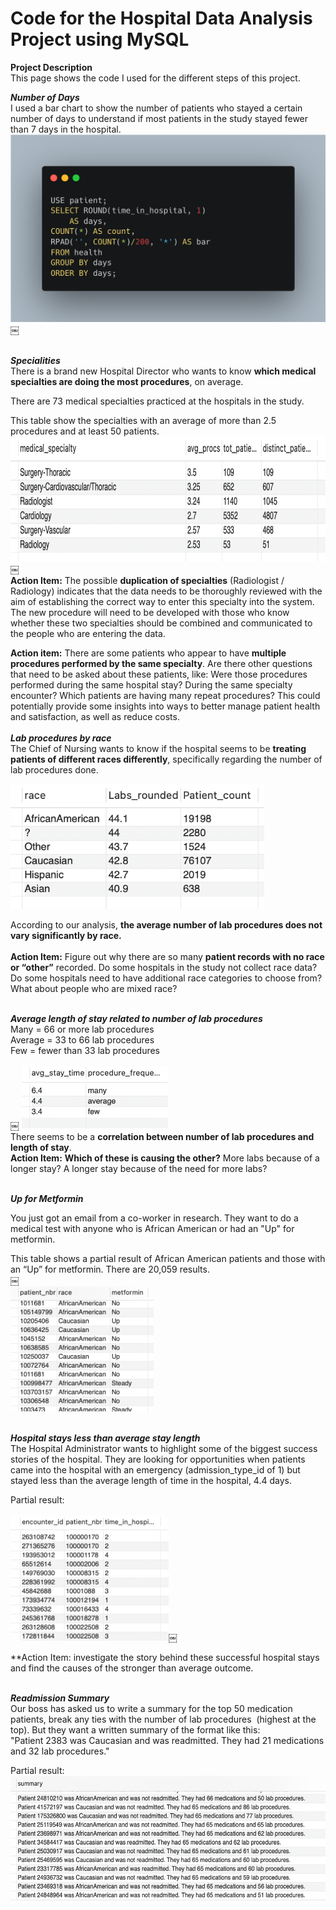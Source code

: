 # Code for the Hospital Data Analysis Project using MySQL

**Project Description** <br>
This page shows the code I used for the different steps of this project.

***Number of Days*** 
<br>
I used a bar chart to show the number of patients who stayed a certain number of days to understand if most patients in the study stayed fewer than 7 days in the hospital.
<br>
<img src="images/Code Days of stay.png?raw=true" height=300/>￼

<br> ***Specialities*** <br>
There is a brand new Hospital Director who wants to know **which medical specialties are doing the most procedures**, on average. 

There are 73 medical specialties practiced at the hospitals in the study.

This table show the specialties with an average of more than 2.5 procedures and at least 50 patients.
<img src="images/Specialties w most procedures.png?raw=true" height=200/>￼
<br>
**Action Item:** The possible **duplication of specialties** (Radiologist / Radiology) indicates that the data needs to be thoroughly reviewed with the aim of establishing the correct way to enter this specialty into the system. The new procedure will need to be developed with those who know whether these two specialties should be combined and communicated to the people who are entering the data. 

**Action item:** There are some patients who appear to have **multiple procedures performed by the same specialty**. Are there other questions that need to be asked about these patients, like: Were those procedures performed during the same hospital stay? During the same specialty encounter? Which patients are having many repeat procedures? This could potentially provide some insights into ways to better manage patient health and satisfaction, as well as reduce costs.
<br>
<br>***Lab procedures by race***<br>
The Chief of Nursing wants to know if the hospital seems to be **treating patients of different races differently**, specifically regarding the number of lab procedures done.

<img src="images/Results Lab procs by race.png?raw=true" height=200/>

According to our analysis, **the average number of lab procedures does not vary significantly by race.**
<br>
<br>
**Action Item:** Figure out why there are so many **patient records with no race or “other”** recorded. Do some hospitals in the study not collect race data? Do some hospitals need to have additional race categories to choose from? What about people who are mixed race?

<br>***Average length of stay related to number of lab procedures***<br>
Many = 66 or more lab procedures<br>
Average = 33 to 66 lab procedures<br>
Few = fewer than 33 lab procedures<br>
<br>￼
<img src="images/Results avg stay time vs lab procs.png?raw=true" height=100/>
<br>
There seems to be a **correlation between number of lab procedures and length of stay**. 
<br>
**Action Item:** **Which of these is causing the other?** More labs because of a longer stay? A longer stay because of the need for more labs?

<br>***Up for Metformin***<br>

You just got an email from a co-worker in research. They want to do a medical test with anyone who is African American or had an "Up" for metformin. 

This table shows a partial result of African American patients and those with an “Up” for metformin. There are 20,059 results.
<br>￼<br>
<img src="images/Results partial Af Am or Up for metformin.png?raw=true" height=200/>

<br>***Hospital stays less than average stay length***<br>
The Hospital Administrator wants to highlight some of the biggest success stories of the hospital. They are looking for opportunities when patients came into the hospital with an emergency (admission_type_id of 1) but stayed less than the average length of time in the hospital, 4.4 days.

Partial result:<br><br>
<img src="images/Results partial stays less than avg.png?raw=true" height=200/>￼

**Action Item: investigate the story behind these successful hospital stays and find the causes of the stronger than average outcome.

<br>***Readmission Summary***<br>
Our boss has asked us to write a summary for the top 50 medication patients, break any ties with the number of lab procedures  (highest at the top). But they want a written summary of the format like this:
"Patient 2383 was Caucasian and was readmitted. They had 21 medications and 32 lab procedures."

Partial result:
<br> 
<img src="images/Results partial readmitted w num meds lab procs.png?raw=true" height=200/>
